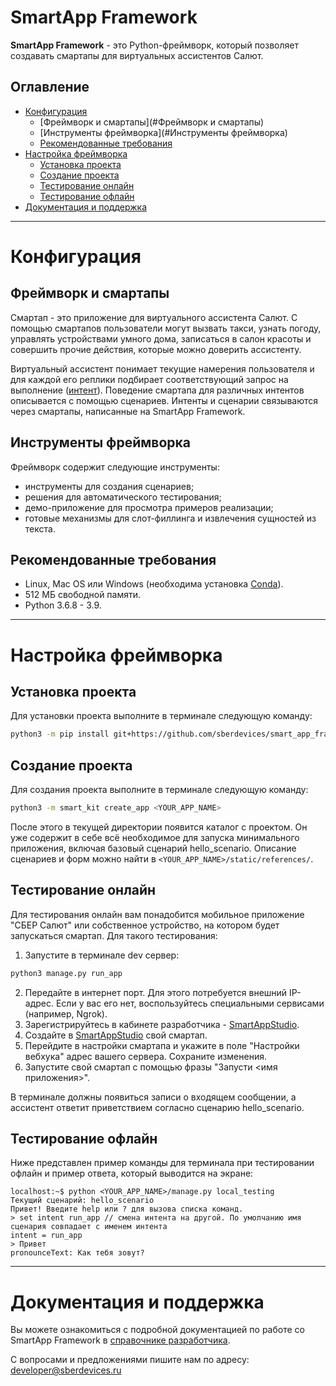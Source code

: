 # SmartApp Framework

**SmartApp Framework** - это Python-фреймворк, который позволяет создавать смартапы для виртуальных ассистентов Салют. 


## Оглавление
   * [Конфигурация](#Конфигурация)
     * [Фреймворк и смартапы](#Фреймворк и смартапы)
     * [Инструменты фреймворка](#Инструменты фреймворка)
     * [Рекомендованные требования](#Рекомендованные)
   * [Настройка фреймворка](#Настройка)
     * [Установка проекта](#Установка)
     * [Создание проекта](#Создание)
     * [Тестирование онлайн](#Тестирование) 
     * [Тестирование офлайн](#Тестирование)    
   * [Документация и поддержка](#Документация)

____

# Конфигурация

## Фреймворк и смартапы

Смартап - это приложение для виртуального ассистента Салют. С помощью смартапов пользователи могут вызвать такси, узнать погоду, управлять устройствами умного дома, записаться в салон красоты и совершить прочие действия, которые можно доверить ассистенту. 

Виртуальный ассистент понимает текущие намерения пользователя и для каждой его реплики подбирает соответствующий запрос на выполнение ([интент](https://developer.sberdevices.ru/docs/ru/platform_services/nlu_guidelines/intents_overview)). Поведение смартапа для различных интентов описывается с помощью сценариев. Интенты и сценарии связываются через смартапы, написанные на SmartApp Framework. 


## Инструменты фреймворка

Фреймворк содержит следующие инструменты:

* инструменты для создания сценариев;
* решения для автоматического тестирования;
* демо-приложение для просмотра примеров реализации; 
* готовые механизмы для слот-филлинга и извлечения сущностей из текста. 


## Рекомендованные требования

* Linux, Mac OS или Windows (необходима установка [Conda](https://docs.conda.io/en/latest/)).
* 512 МБ свободной памяти.
* Python 3.6.8 - 3.9.

____



# Настройка фреймворка


## Установка проекта

Для установки проекта выполните в терминале следующую команду:

```bash
python3 -m pip install git+https://github.com/sberdevices/smart_app_framework@main
```

## Создание проекта

Для создания проекта выполните в терминале следующую команду:
```bash
python3 -m smart_kit create_app <YOUR_APP_NAME>
```
После этого в текущей директории появится каталог с проектом. Он уже содержит в себе всё необходимое для запуска минимального приложения, включая базовый сценарий hello_scenario. Описание сценариев и форм можно найти в `<YOUR_APP_NAME>/static/references/`.


## Тестирование онлайн

Для тестирования онлайн вам понадобится мобильное приложение "СБЕР Салют" или собственное устройство, на котором будет запускаться смартап. Для такого тестирования:

1. Запустите в терминале dev сервер:

```bash
python3 manage.py run_app
```

2. Передайте в интернет порт. Для этого потребуется внешний IP-адрес. Если у вас его нет, воспользуйтесь специальными сервисами (например, Ngrok).
3. Зарегистрируйтесь в кабинете разработчика - [SmartAppStudio](https://smartapp-studio.sberdevices.ru/login).
4. Создайте в [SmartAppStudio](https://smartapp-studio.sberdevices.ru/login) свой смартап. 
5. Перейдите в настройки смартапа и укажите в поле "Настройки вебхука" адрес вашего сервера. Сохраните изменения.
6. Запустите свой смартап с помощью фразы "Запусти <имя приложения>". 

В терминале должны появиться записи о входящем сообщении, а ассистент ответит приветствием согласно сценарию hello_scenario.


## Тестирование офлайн

Ниже представлен пример команды для терминала при тестировании офлайн и пример ответа, который выводится на экране: 
```console
localhost:~$ python <YOUR_APP_NAME>/manage.py local_testing
Текущий сценарий: hello_scenario
Привет! Введите help или ? для вызова списка команд.
> set intent run_app // смена интента на другой. По умолчанию имя сценария совпадает с именем интента
intent = run_app
> Привет
pronounceText: Как тебя зовут?
```
____

# Документация и поддержка

Вы можете ознакомиться с подробной документацией по работе со SmartApp Framework в [справочнике разработчика](https://developer.sberdevices.ru/docs/ru/developer_tools/framework/overview.md).

C вопросами и предложениями пишите нам по адресу: developer@sberdevices.ru 